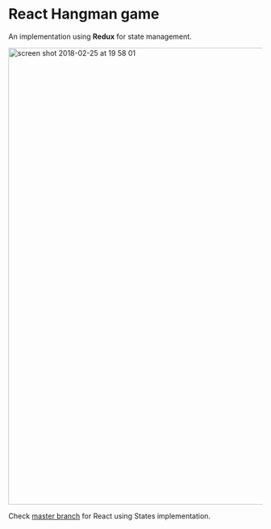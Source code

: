# React Hangman game

An implementation using **Redux** for state management.

<img width="905" alt="screen shot 2018-02-25 at 19 58 01" src="https://user-images.githubusercontent.com/21138205/36645265-448e3c86-1a66-11e8-930e-f8630c556110.png">

Check [master branch](https://github.com/zoispag/hangman-react-redux/tree/master) for React using States implementation.
